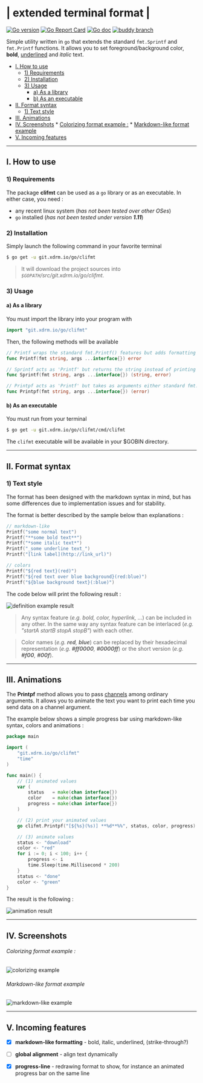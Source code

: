 # | extended terminal format |

[![Go version](https://img.shields.io/badge/go_version-1.11-blue.svg)](https://golang.org/doc/go1.11)
[![Go Report Card](https://goreportcard.com/badge/git.xdrm.io/go/clifmt)](https://goreportcard.com/report/git.xdrm.io/go/clifmt)
[![Go doc](https://godoc.org/git.xdrm.io/go/clifmt?status.svg)](https://godoc.org/git.xdrm.io/go/clifmt)
[![buddy branch](https://app.buddy.works/xdrmbracketsdev/clifmt/repository/branch/master/badge.svg?token=33f90a953be299fc439c760e2eab36c708f8ea1f87f1159dd77924589b364b2d "buddy branch")](https://app.buddy.works/xdrmbracketsdev/clifmt/repository/branch/master)


Simple utility written in `go` that extends the standard `fmt.Sprintf` and `fmt.Printf` functions. It allows you to set foreground/background color, **bold**, <u>underlined</u> and _italic_ text.

<!-- toc -->

- [I. How to use](#i-how-to-use)
  * [1) Requirements](#1-requirements)
  * [2) Installation](#2-installation)
  * [3) Usage](#3-usage)
    + [a) As a library](#a-as-a-library)
    + [b) As an executable](#b-as-an-executable)
- [II. Format syntax](#ii-format-syntax)
  * [1) Text style](#1-text-style)
- [III. Animations](#iii-animations)
- [IV. Screenshots](#iv-screenshots)
        * [Colorizing format example :](#colorizing-format-example-)
        * [Markdown-like format example](#markdown-like-format-example)
- [V. Incoming features](#v-incoming-features)

<!-- tocstop -->

----
## I. How to use

### 1) Requirements

The package **clifmt** can be used as a `go` library or as an executable. In either case, you need :

- any recent linux system (_has not been tested over other OSes_)
- `go` installed (_has not been tested under version **1.11**_)



### 2) Installation

Simply launch the following command in your favorite terminal

```bash
$ go get -u git.xdrm.io/go/clifmt
```

> It will download the project sources into _`$GOPATH`/src/git.xdrm.io/go/clifmt_.



### 3) Usage

#### a) As a library

You must import the library into your program with

```go
import "git.xdrm.io/go/clifmt"
```



Then, the following methods will be available

```go
// Printf wraps the standard fmt.Printf() features but adds formatting capabilities
func Printf(fmt string, args ...interface{}) error
```

```go
// Sprintf acts as 'Printf' but returns the string instead of printing it
func Sprintf(fmt string, args ...interface{}) (string, error)
```

```go
// Printpf acts as 'Printf' but takes as arguments either standard fmt.Printf arguments, or channels that will update the output when provided with correct values.
func Printpf(fmt string, args ...interface{}) (error)
```



#### b) As an executable

You must run from your terminal

```bash
$ go get -u git.xdrm.io/go/clifmt/cmd/clifmt
```
The  `clifmt` executable will be available in your $GOBIN directory.



----

## II. Format syntax



### 1) Text style



The format has been designed with the markdown syntax in mind, but has some differences due to implementation issues and for stability.



The format is better described by the sample below than explanations :

```go
// markdown-like
Printf("some normal text")
Printf("**some bold text**")
Printf("*some italic text*")
Printf("_some underline text_")
Printf("[link label](http://link_url)")

// colors
Printf("${red text}(red)")
Printf("${red text over blue background}(red:blue)")
Printf("${blue background text}(:blue)")
```

The code below will print the following result :

![definition example result](https://0x0.st/zrtE.png)

> Any syntax feature (_e.g. bold, color, hyperlink, ..._) can be included in any other. In the same way any syntax feature can be interlaced (_e.g. "startA startB stopA stopB"_) with each other.

> Color names (_e.g. **red**, **blue**_) can be replaced by their hexadecimal representation (_e.g. **#ff0000**, **#0000ff**_) or the short version (_e.g. **#f00**, **#00f**_).

----

## III. Animations

The **Printpf**  method allows you to pass [channels](https://tour.golang.org/concurrency/2) among ordinary arguments. It allows you to animate the text you want to print each time you send data on a channel argument.



The example below shows a simple progress bar using markdown-like syntax, colors and animations :

```go
package main

import (
	"git.xdrm.io/go/clifmt"
	"time"
)

func main() {
    // (1) animated values
	var (
		status   = make(chan interface{})
		color    = make(chan interface{})
		progress = make(chan interface{})
	)

    // (2) print your animated values
	go clifmt.Printpf("[${%s}(%s)] **%d**%%", status, color, progress)

    // (3) animate values
	status <- "download"
	color <- "red"
	for i := 0; i < 100; i++ {
		progress <- i
		time.Sleep(time.Millisecond * 200)
	}
	status <- "done"
	color <- "green"
}
```

The result is the following :

![animation result](https://cloud.xdrm.io/s/go_clifmt_anim_result/download)





----

## IV. Screenshots



###### Colorizing format example :

![colorizing example](https://0x0.st/sCPc.png)



###### Markdown-like format example

![markdown-like example](https://0x0.st/sC9F.png)



----

## V. Incoming features

- [x] **markdown-like formatting** - bold, italic, underlined, (strike-through?)
- [ ] **global alignment** - align text dynamically
- [x] **progress-line** - redrawing format to show, for instance an animated progress bar on the same line

